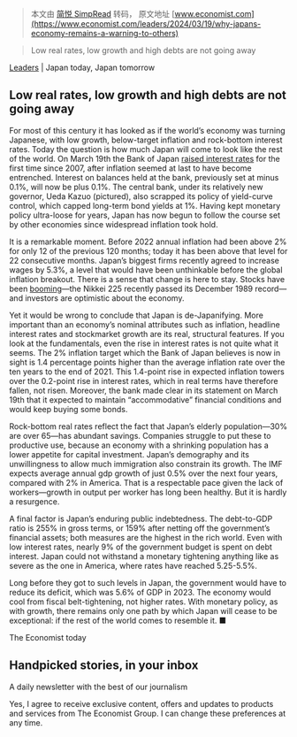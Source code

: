 > 本文由 [简悦 SimpRead](http://ksria.com/simpread/) 转码， 原文地址 [www.economist.com](https://www.economist.com/leaders/2024/03/19/why-japans-economy-remains-a-warning-to-others)

> Low real rates, low growth and high debts are not going away

[Leaders](https://www.economist.com/leaders/) | Japan today, Japan tomorrow

Low real rates, low growth and high debts are not going away
------------------------------------------------------------

For most of this century it has looked as if the world’s economy was turning Japanese, with low growth, below-target inflation and rock-bottom interest rates. Today the question is how much Japan will come to look like the rest of the world. On March 19th the Bank of Japan [raised interest rates](https://www.economist.com/finance-and-economics/2024/03/19/japan-ends-the-worlds-greatest-monetary-policy-experiment) for the first time since 2007, after inflation seemed at last to have become entrenched. Interest on balances held at the bank, previously set at minus 0.1%, will now be plus 0.1%. The central bank, under its relatively new governor, Ueda Kazuo (pictured), also scrapped its policy of yield-curve control, which capped long-term bond yields at 1%. Having kept monetary policy ultra-loose for years, Japan has now begun to follow the course set by other economies since widespread inflation took hold.

It is a remarkable moment. Before 2022 annual inflation had been above 2% for only 12 of the previous 120 months; today it has been above that level for 22 consecutive months. Japan’s biggest firms recently agreed to increase wages by 5.3%, a level that would have been unthinkable before the global inflation breakout. There is a sense that change is here to stay. Stocks have been [booming](https://www.economist.com/finance-and-economics/2024/02/25/stockmarkets-are-booming-but-the-good-times-are-unlikely-to-last)—the Nikkei 225 recently passed its December 1989 record—and investors are optimistic about the economy.

Yet it would be wrong to conclude that Japan is de-Japanifying. More important than an economy’s nominal attributes such as inflation, headline interest rates and stockmarket growth are its real, structural features. If you look at the fundamentals, even the rise in interest rates is not quite what it seems. The 2% inflation target which the Bank of Japan believes is now in sight is 1.4 percentage points higher than the average inflation rate over the ten years to the end of 2021. This 1.4-point rise in expected inflation towers over the 0.2-point rise in interest rates, which in real terms have therefore fallen, not risen. Moreover, the bank made clear in its statement on March 19th that it expected to maintain “accommodative” financial conditions and would keep buying some bonds.

Rock-bottom real rates reflect the fact that Japan’s elderly population—30% are over 65—has abundant savings. Companies struggle to put these to productive use, because an economy with a shrinking population has a lower appetite for capital investment. Japan’s demography and its unwillingness to allow much immigration also constrain its growth. The IMF expects average annual gdp growth of just 0.5% over the next four years, compared with 2% in America. That is a respectable pace given the lack of workers—growth in output per worker has long been healthy. But it is hardly a resurgence.

A final factor is Japan’s enduring public indebtedness. The debt-to-GDP ratio is 255% in gross terms, or 159% after netting off the government’s financial assets; both measures are the highest in the rich world. Even with low interest rates, nearly 9% of the government budget is spent on debt interest. Japan could not withstand a monetary tightening anything like as severe as the one in America, where rates have reached 5.25-5.5%.

Long before they got to such levels in Japan, the government would have to reduce its deficit, which was 5.6% of GDP in 2023. The economy would cool from fiscal belt-tightening, not higher rates. With monetary policy, as with growth, there remains only one path by which Japan will cease to be exceptional: if the rest of the world comes to resemble it. ■

The Economist today

Handpicked stories, in your inbox
---------------------------------

A daily newsletter with the best of our journalism

Yes, I agree to receive exclusive content, offers and updates to products and services from The Economist Group. I can change these preferences at any time.